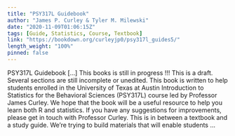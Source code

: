 ```yaml
---
title: "PSY317L Guidebook"
author: "James P. Curley & Tyler M. Milewski"
date: "2020-11-09T01:06:15Z"
tags: [Guide, Statistics, Course, Textbook]
link: "https://bookdown.org/curleyjp0/psy317l_guides5/"
length_weight: "100%"
pinned: false
---
```


PSY317L Guidebook [...] This books is still in progress !!! This is a draft. Several sections are still incomplete or unedited. This book is written to help students enrolled in the University of Texas at Austin Introduction to Statistics for the Behavioral Sciences (PSY317L) course led by Professor James Curley. We hope that the book will be a useful resource to help you learn both R and statistics. If you have any suggestions for improvements, please get in touch with Professor Curley. This is in between a textbook and a study guide. We’re trying to build materials that will enable students  ...
